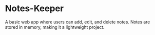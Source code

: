 # Notes-Keeper
A basic web app where users can add, edit, and delete notes. Notes are stored in memory, making it a lightweight project.
